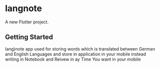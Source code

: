 # langnote

A new Flutter project.

## Getting Started
 

lang)note app used for storing words which is translated between German and English Languages and store in application in your mobile instead writing in Notebook and Reivew in ay Time You want in your mobile

